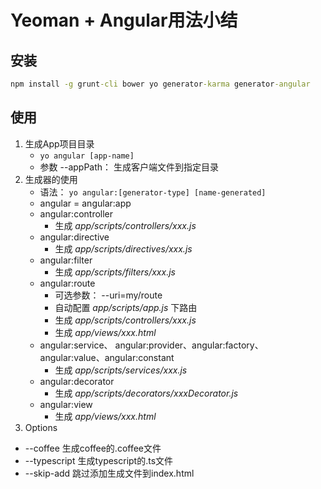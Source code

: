 # Yeoman + Angular用法小结

## 安装
```cmd
npm install -g grunt-cli bower yo generator-karma generator-angular
```

## 使用
1. 生成App项目目录
    - ``` yo angular [app-name] ```
    - 参数 --appPath： 生成客户端文件到指定目录
2. 生成器的使用
    - 语法： ``` yo angular:[generator-type] [name-generated] ```
    - angular = angular:app
    - angular:controller
        - 生成 *app/scripts/controllers/xxx.js*
    - angular:directive
        - 生成 *app/scripts/directives/xxx.js*
    - angular:filter
        - 生成 *app/scripts/filters/xxx.js*
    - angular:route
        - 可选参数： --uri=my/route
        - 自动配置 *app/scripts/app.js* 下路由
        - 生成 *app/scripts/controllers/xxx.js*
        - 生成 *app/views/xxx.html*
    - angular:service、 angular:provider、angular:factory、angular:value、angular:constant
        - 生成 *app/scripts/services/xxx.js*
    - angular:decorator
        - 生成 *app/scripts/decorators/xxxDecorator.js*
    - angular:view
        - 生成 *app/views/xxx.html*
3. Options
  - --coffee 生成coffee的.coffee文件
  - --typescript 生成typescript的.ts文件
  - --skip-add 跳过添加生成文件到index.html